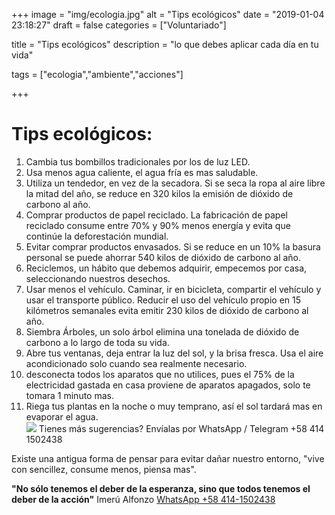 +++
image = "img/ecologia.jpg" 
alt = "Tips ecológicos" 
date = "2019-01-04 23:18:27"
draft = false 
categories = ["Voluntariado"] 

title = "Tips ecológicos" 
description = "lo que debes aplicar cada día en tu vida" 

tags = ["ecologia","ambiente","acciones"]

+++
# Tips ecológicos:
1. Cambia tus bombillos tradicionales por los de luz LED.
2. Usa menos agua caliente, el agua frí­a es mas saludable.
3. Utiliza un tendedor, en vez de la secadora. Si se seca la ropa al aire libre la mitad del año, se reduce en 320 kilos la emisión de dióxido de carbono al año.
4. Comprar productos de papel reciclado. La fabricación de papel reciclado consume entre 70% y 90% menos energí­a y evita que continúe la deforestación mundial.
5. Evitar comprar productos envasados. Si se reduce en un 10% la basura personal se puede ahorrar 540 kilos de dióxido de carbono al año.
6. Reciclemos, un hábito que debemos adquirir, empecemos por casa, seleccionando nuestros desechos.
7. Usar menos el vehí­culo. Caminar, ir en bicicleta, compartir el vehí­culo y usar el transporte público. Reducir el uso del vehí­culo propio en 15 kilómetros semanales evita emitir 230 kilos de dióxido de carbono al año.
8. Siembra Árboles, un solo árbol elimina una tonelada de dióxido de carbono a lo largo de toda su vida.
9. Abre tus ventanas, deja entrar la luz del sol, y la brisa fresca. Usa el aire acondicionado solo cuando sea realmente necesario.
10. desconecta todos los aparatos que no utilices, pues el 75% de la electricidad gastada en casa proviene de aparatos apagados, solo te tomara 1 minuto mas.
11. Riega tus plantas en la noche o muy temprano, así­ el sol tardará mas en evaporar el agua.  
![](/img/eco1.jpg)
Tienes más sugerencias? Enví­alas por WhatsApp / Telegram +58 414 1502438

Existe una antigua forma de pensar para evitar dañar nuestro entorno, "vive con sencillez, consume menos, piensa mas".

**"No sólo tenemos el deber de la esperanza, sino que todos tenemos el deber de la acción"**
Imerú Alfonzo [WhatsApp +58 414-1502438](https://wa.me/584141502438)
